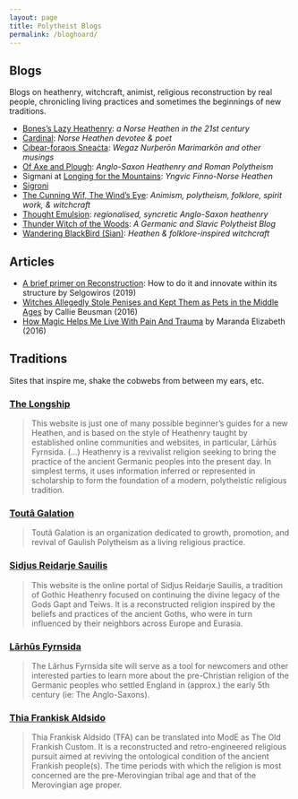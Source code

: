```yaml
---
layout: page
title: Polytheist Blogs
permalink: /bloghoard/
---
```


## Blogs
Blogs on heathenry, witchcraft, animist, religious reconstruction by real people, chronicling living practices and sometimes the beginnings of new traditions.
- [Bones’s Lazy Heathenry](https://lazyheathen.wordpress.com/): _a Norse Heathen in the 21st century_
- [Cardinal](https://cardinalcreates.wordpress.com/): _Norse Heathen devotee & poet_
- [Cıbear-ḟoraoıs Sneaċta](https://cibearfhoraoissneachta.wordpress.com/): _Wegaz Nurþerōn Marimarkōn and other musings_
- [Of Axe and Plough](https://axeandplough.com): *Anglo-Saxon Heathenry and Roman Polytheism*
- Sigmani at [Longing for the Mountains](https://longingformountains.wordpress.com/): _Yngvic Finno-Norse Heathen_
- [Sigroni](https://sigroni.wordpress.com/)
- [The Cunning Wīf, The Wind’s Eye](https://thewindseye.com/): _Animism, polytheism, folklore, spirit work, & witchcraft_
- [Thought Emulsion](https://thoughtemulsion.wordpress.com/): _regionalised, syncretic Anglo-Saxon heathenry_
- [Thunder Witch of the Woods](https://thunderwitchofthewoods.wordpress.com/): _A Germanic and Slavic Polytheist Blog_ 
- [Wandering BlackBird (Sian)](https://wanderingblackbird.wordpress.com/): _Heathen & folklore-inspired witchcraft_

## Articles
* [A brief primer on Reconstruction](https://www.reddit.com/r/heathenry/comments/dit35c/a_brief_primer_on_reconstruction_how_to_do_it_and/): How to do it and innovate within its structure by Selgowiros (2019)
* [Witches Allegedly Stole Penises and Kept Them as Pets in the Middle Ages](https://www.vice.com/en/article/mbqjap/witches-allegedly-stole-penises-and-kept-them-as-pets-in-the-middle-ages) by Callie Beusman (2016)
* [How Magic Helps Me Live With Pain And Trauma](https://web.archive.org/web/20181219224855/https://medium.com/the-establishment/how-magic-helps-me-live-with-pain-and-trauma-bd56dcea5db5) by Maranda Elizabeth (2016)

## Traditions
Sites that inspire me, shake the cobwebs from between my ears, etc.

### [The Longship](https://thelongship.net/)
> This website is just one of many possible beginner’s guides for a new Heathen, and is based on the style of Heathenry taught by established online communities and websites, in particular, Lārhūs Fyrnsida. (...) Heathenry is a revivalist religion seeking to bring the practice of the ancient Germanic peoples into the present day. In simplest terms, it uses information inferred or represented in scholarship to form the foundation of a modern, polytheistic religious tradition.

### [Toutâ Galation](https://toutagalation.org/basics-of-gaulish-polytheism/)
> Toutâ Galation is an organization dedicated to growth, promotion, and revival of Gaulish Polytheism as a living religious practice.

### [Sidjus Reidarje Sauilis](https://thesunriders.wordpress.com)
> This website is the online portal of Sidjus Reidarje Sauilis, a tradition of Gothic Heathenry focused on continuing the divine legacy of the Gods Gapt and Teiws. It is a reconstructed religion inspired by the beliefs and practices of the ancient Goths, who were in turn influenced by their neighbors across Europe and Eurasia.

### [Lārhūs Fyrnsida](https://larhusfyrnsida.com)
> The Lãrhus Fyrnsida site will serve as a tool for newcomers and other interested parties to learn more about the pre-Christian religion of the Germanic peoples who settled England in (approx.) the early 5th century (ie: The Anglo-Saxons).

### [Thia Frankisk Aldsido](https://frankisk-allodium.com/about/)
> Thia Frankisk Aldsido (TFA) can be translated into ModE as The Old Frankish Custom. It is a reconstructed and retro-engineered religious pursuit aimed at reviving the ontological condition of the ancient Frankish people(s). The time periods with which the religion is most concerned are the pre-Merovingian tribal age and that of the Merovingian age proper.